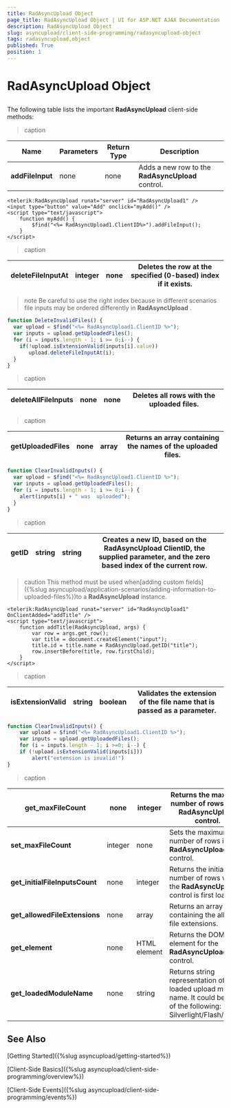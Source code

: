 ```yaml
---
title: RadAsyncUpload Object
page_title: RadAsyncUpload Object | UI for ASP.NET AJAX Documentation
description: RadAsyncUpload Object
slug: asyncupload/client-side-programming/radasyncupload-object
tags: radasyncupload,object
published: True
position: 1
---
```


# RadAsyncUpload Object

## 

The following table lists the important **RadAsyncUpload** client-side methods:


>caption  

| Name | Parameters | Return Type | Description |
| ------ | ------ | ------ | ------ |
| **addFileInput** |none|none|Adds a new row to the **RadAsyncUpload** control.|

````ASPNET
<telerik:RadAsyncUpload runat="server" id="RadAsyncUpload1" />
<input type="button" value="Add" onclick="myAdd()" />
<script type="text/javascript">
    function myAdd() {
        $find("<%= RadAsyncUpload1.ClientID%>").addFileInput();
    }
</script>
````

>caption  

|  **deleteFileInputAt**  | integer | none | Deletes the row at the specified (0-based) index if it exists. |
| ------ | ------ | ------ | ------ |

>note Be careful to use the right index because in different scenarios file inputs may be ordered differently in **RadAsyncUpload** .
>

````JavaScript
function DeleteInvalidFiles() {
  var upload = $find("<%= RadAsyncUpload1.ClientID %>");
  var inputs = upload.getUploadedFiles();
  for (i = inputs.length - 1; i >= 0;i--) {
    if(!upload.isExtensionValid(inputs[i].value))
       upload.deleteFileInputAt(i);
  }
}		
````
>caption  

|  **deleteAllFileInputs**  | none | none | Deletes all rows with the uploaded files. |
| ------ | ------ | ------ | ------ |

>caption  

|  **getUploadedFiles**  | none | array | Returns an array containing the names of the uploaded files. |
| ------ | ------ | ------ | ------ |

````JavaScript
function ClearInvalidInputs() {
  var upload = $find("<%= RadAsyncUpload1.ClientID %>");
  var inputs = upload.getUploadedFiles();
  for (i = inputs.length - 1; i >= 0;i--) {
    alert(inputs[i] + " was  uploaded");    
  }
}			
````

>caption  

|  **getID**  | string | string | Creates a new ID, based on the **RadAsyncUpload** ClientID, the supplied parameter, and the zero based index of the current row. |
| ------ | ------ | ------ | ------ |

>caution This method must be used when[adding custom fields]({%slug asyncupload/application-scenarios/adding-information-to-uploaded-files%})to a **RadAsyncUpload** instance.
>

````ASPNET
<telerik:RadAsyncUpload runat="server" id="RadAsyncUpload1" OnClientAdded="addTitle" />
<script type="text/javascript">
    function addTitle(RadAsyncUpload, args) {
        var row = args.get_row();
        var title = document.createElement("input");
        title.id = title.name = RadAsyncUpload.getID("title");
        row.insertBefore(title, row.firstChild);
    }
</script>
````

>caption  

|  **isExtensionValid**  | string | boolean | Validates the extension of the file name that is passed as a parameter. |
| ------ | ------ | ------ | ------ |

````JavaScript
function ClearInvalidInputs() {
	var upload = $find("<%= RadAsyncUpload1.ClientID %>");
	var inputs = upload.getUploadedFiles();
	for (i = inputs.length - 1; i >=0; i--) {
	if (!upload.isExtensionValid(inputs[i]))
		alert("extension is invalid!")	  
}		
````

>caption  

|  **get_maxFileCount**  | none | integer | Returns the maximum number of rows in the **RadAsyncUpload** control. |
| ------ | ------ | ------ | ------ |
| **set_maxFileCount** |integer|none|Sets the maximum number of rows in the **RadAsyncUpload** control.|
| **get_initialFileInputsCount** |none|integer|Returns the initial number of rows when the **RadAsyncUpload** control is first loaded.|
| **get_allowedFileExtensions** |none|array|Returns an array containing the allowed file extensions.|
| **get_element** |none|HTML element|Returns the DOM element for the **RadAsyncUpload** control.|
| **get_loadedModuleName** |none|string|Returns string representation of the loaded upload module name. It could be one of the following: Silverlight/Flash/IFrame|

## See Also

[Getting Started]({%slug asyncupload/getting-started%})

[Client-Side Basics]({%slug asyncupload/client-side-programming/overview%})

[Client-Side Events]({%slug asyncupload/client-side-programming/events%})
